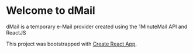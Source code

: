 # Welcome to dMail

dMail is a temporary e-Mail provider created using the 1MinuteMail API and ReactJS<br/>


This project was bootstrapped with [Create React App](https://github.com/facebook/create-react-app).

